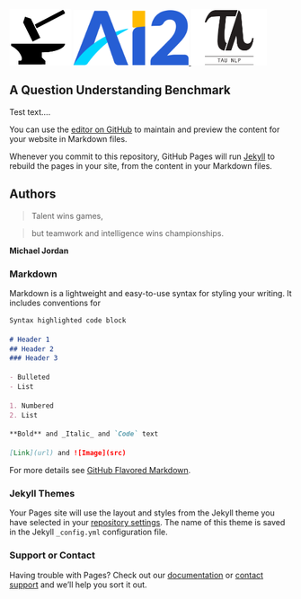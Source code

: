 <p float="left">
  <img src="images/hammer_and_anvil-1.png" height="100">
  <a href="https://allenai.org/">
    <img src="images/AI2_Logo_3color.png" height="98">
  </a>
  <a href="https://www.tau-nlp.org/">
    <img src="images/tau_nlp-1.png" height="100">
  </a>
</p>

## **A Question Understanding Benchmark**

Test text....

You can use the [editor on GitHub](https://github.com/tomerwolgithub/BreakWeb/edit/master/index.md) to maintain and preview the content for your website in Markdown files.

Whenever you commit to this repository, GitHub Pages will run [Jekyll](https://jekyllrb.com/) to rebuild the pages in your site, from the content in your Markdown files.

## **Authors**

> Talent wins games,

> but teamwork and intelligence wins championships.

**Michael Jordan**


### **Markdown**

Markdown is a lightweight and easy-to-use syntax for styling your writing. It includes conventions for

```markdown
Syntax highlighted code block

# Header 1
## Header 2
### Header 3

- Bulleted
- List

1. Numbered
2. List

**Bold** and _Italic_ and `Code` text

[Link](url) and ![Image](src)
```

For more details see [GitHub Flavored Markdown](https://guides.github.com/features/mastering-markdown/).

### Jekyll Themes

Your Pages site will use the layout and styles from the Jekyll theme you have selected in your [repository settings](https://github.com/tomerwolgithub/BreakWeb/settings). The name of this theme is saved in the Jekyll `_config.yml` configuration file.

### Support or Contact

Having trouble with Pages? Check out our [documentation](https://help.github.com/categories/github-pages-basics/) or [contact support](https://github.com/contact) and we’ll help you sort it out.

